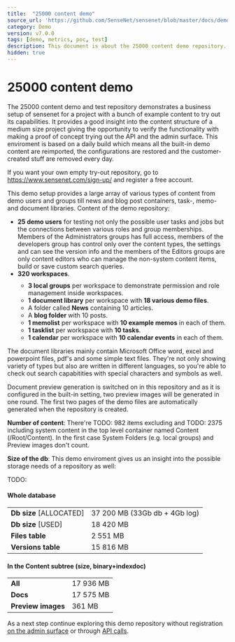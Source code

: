 ```yaml
---
title:  "25000 content demo"
source_url: 'https://github.com/SenseNet/sensenet/blob/master/docs/demo/25000-content-demo.md'
category: Demo
version: v7.0.0
tags: [demo, metrics, poc, test] 
description: This document is about the 25000 content demo repository.
hidden: true
---
```


# 25000 content demo

The 25000 content demo and test repository demonstrates a business setup of sensenet for a project with a bunch of example content to try out its capabilities. It provides a good insight into the content structure of a medium size project giving the opportunity to verify the functionality with making a proof of concept trying out the API and the admin surface. This enviroment is based on a daily build which means all the built-in demo content are reimported, the configurations are restored and the customer-created stuff are removed every day.

<div class="docs-highlight">
    <i class="fa fa-info"></i>
    <p>
        If you want your own empty try-out repository, go to <a href="https://www.sensenet.com/sign-up/">https://www.sensenet.com/sign-up/</a> and register a free account.
    </p>
</div>

This demo setup provides a large array of various types of content from demo users and groups till news and blog post containers, task-, memo- and document libraries. Content of the demo repository:

<ul class="doc-innerlist">
    <li>
        <strong>25 demo users</strong> for testing not only the possible user tasks and jobs but the connections between various roles and group memberships. Members of the Administrators groups has full access, members of the developers group has control only over the content types, the settings and can see the version info and the members of the Editors groups are only content editors who can manage the non-system content items, build or save custom search queries.
    </li>
    <li>
        <strong>320 workspaces</strong>.
        <ul style="margin-top: 10px">
            <li>
                <strong>3 local groups</strong> per workspace to demonstrate permission and role management inside workspaces.
            </li>
            <li>
                <strong>1 document library</strong> per workspace with <strong>18 various demo files</strong>.
            </li>
            <li>
                A folder called <strong>News</strong> containing 10 articles.
            </li>
            <li>
                A <strong>blog folder</strong> with 10 posts.
            </li>
            <li>
                <strong>1 memolist</strong> per workspace with <strong>10 example memos</strong> in each of them.
            </li>
            <li>
                <strong>1 tasklist</strong> per workspace with <strong>10 tasks</strong>.
            </li>
            <li>
                <strong>1 calendar</strong> per workspace with <strong>10 calendar events</strong> in each of them.
            </li>
        </ul>
    </li>
</ul>

The document libraries mainly contain Microsoft Office word, excel and powerpoint files, pdf's and some simple text files. They're not only showing variety of types but also are written in different languages, so you're able to check out search capabitities with special characters and symbols as well.

Document preview generation is switched on in this repository and as it is configured in the built-in setting, two preview images will be generated in one round. The first two pages of the demo files are automatically generated when the repository is created.

**Number of content**: There're TODO: 982 items excluding and TODO: 2375 including system content in the top level container named Content (/Root/Content). In the first case System Folders (e.g. local groups) and Preview images don't count.

**Size of the db**: This demo enviroment gives us an insight into the possible storage needs of a repository as well:

TODO:

#### Whole database

|                |   |
| -------------- | - |
| **Db size** [ALLOCATED] | 37 200 MB (33Gb db + 4Gb log) |
| **Db size** [USED] | 18 420 MB |
| **Files table** | 2 551 MB |
| **Versions table** | 15 816 MB |

#### In the Content subtree (size, binary+indexdoc)

|  |   |
| ---------------------------------------------- | - |
| **All** | 17 936 MB |
| **Docs** | 17 575 MB |
| **Preview images** | 361 MB |


<div class="docs-highlight">
    <i class="fa fa-info"></i>
    <p>
        As a next step continue exploring this demo repository without registration <a href="/docs/tutorials/explore-1000-content-demo-repository/#adminui">on the admin surface</a> or through <a href="/docs/tutorials/explore-1000-content-demo-repository/#try-the-api">API calls</a>.
    </p>
</div>
